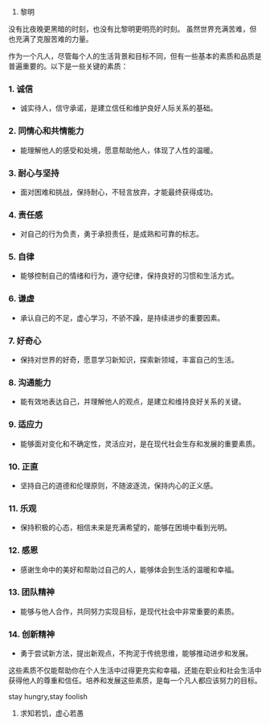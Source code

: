 1. 黎明  

没有比夜晚更黑暗的时刻，也没有比黎明更明亮的时刻。
虽然世界充满苦难，但也充满了克服苦难的力量。


作为一个凡人，尽管每个人的生活背景和目标不同，但有一些基本的素质和品质是普遍重要的。以下是一些关键的素质：

### 1. **诚信**
   - 诚实待人，信守承诺，是建立信任和维护良好人际关系的基础。

### 2. **同情心和共情能力**
   - 能理解他人的感受和处境，愿意帮助他人，体现了人性的温暖。

### 3. **耐心与坚持**
   - 面对困难和挑战，保持耐心，不轻言放弃，才能最终获得成功。

### 4. **责任感**
   - 对自己的行为负责，勇于承担责任，是成熟和可靠的标志。

### 5. **自律**
   - 能够控制自己的情绪和行为，遵守纪律，保持良好的习惯和生活方式。

### 6. **谦虚**
   - 承认自己的不足，虚心学习，不骄不躁，是持续进步的重要因素。

### 7. **好奇心**
   - 保持对世界的好奇，愿意学习新知识，探索新领域，丰富自己的生活。

### 8. **沟通能力**
   - 能有效地表达自己，并理解他人的观点，是建立和维持良好关系的关键。

### 9. **适应力**
   - 能够面对变化和不确定性，灵活应对，是在现代社会生存和发展的重要素质。

### 10. **正直**
   - 坚持自己的道德和伦理原则，不随波逐流，保持内心的正义感。

### 11. **乐观**
   - 保持积极的心态，相信未来是充满希望的，能够在困境中看到光明。

### 12. **感恩**
   - 感谢生命中的美好和帮助过自己的人，能够体会到生活的温暖和幸福。

### 13. **团队精神**
   - 能够与他人合作，共同努力实现目标，是现代社会中非常重要的素质。

### 14. **创新精神**
   - 勇于尝试新方法，提出新观点，不拘泥于传统思维，能够推动进步和发展。

这些素质不仅能帮助你在个人生活中过得更充实和幸福，还能在职业和社会生活中获得他人的尊重和信任。培养和发展这些素质，是每一个凡人都应该努力的目标。



stay hungry,stay foolish
1. 求知若饥，虚心若愚